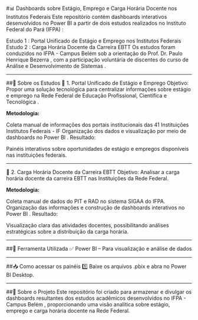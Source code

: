 #📊 Dashboards sobre Estágio, Emprego e Carga Horária Docente nos Institutos Federais
Este repositório contém dashboards interativos desenvolvidos no Power BI a partir de dois estudos realizados no Instituto Federal do Pará (IFPA) :

Estudo 1 : Portal Unificado de Estágio e Emprego nos Institutos Federais
Estudo 2 : Carga Horária Docente da Carreira EBTT
Os estudos foram conduzidos no IFPA - Campus Belém sob a orientação do Prof. Dr. Paulo Henrique Bezerra , com a participação voluntária de discentes do curso de Análise e Desenvolvimento de Sistemas .

---

##📌 Sobre os Estudos
📍 1. Portal Unificado de Estágio e Emprego
Objetivo: Propor uma solução tecnológica para centralizar informações sobre estágio e emprego na Rede Federal de Educação Profissional, Científica e Tecnológica .

**Metodologia:**

Coleta manual de informações dos portais institucionais das 41 Instituições Institutos Federais - IF
Organização dos dados e visualização por meio de dashboards no Power BI .
Resultado:

Painéis interativos sobre oportunidades de estágio e empregos disponíveis nas instituições federais.

---

📍 2. Carga Horária Docente da Carreira EBTT
Objetivo: Analisar a carga horária docente da carreira EBTT nas Instituições da Rede Federal.

**Metodologia:**

Coleta manual de dados do PIT e RAD no sistema SIGAA do IFPA.
Organização das informações e construção de dashboards interativos no Power BI .
Resultado:

Visualização clara das atividades docentes, possibilitando análises estratégicas sobre a distribuição da carga horária.

---

##🔧 Ferramenta Utilizada
✅ Power BI – Para visualização e análise de dados

---

##📥 Como acessar os painéis
1️⃣ Baixe os arquivos .pbix e abra no Power BI Desktop.

---

##📌 Sobre o Projeto
Este repositório foi criado para armazenar e divulgar os dashboards resultantes dos estudos acadêmicos desenvolvidos no IFPA - Campus Belém , proporcionando uma visão analítica sobre estágio, emprego e carga horária docente na Rede Federal.